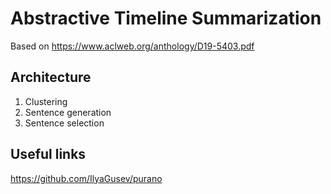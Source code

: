 # Abstractive Timeline Summarization

Based on https://www.aclweb.org/anthology/D19-5403.pdf

## Architecture

1. Clustering
2. Sentence generation
3. Sentence selection

## Useful links
https://github.com/IlyaGusev/purano
